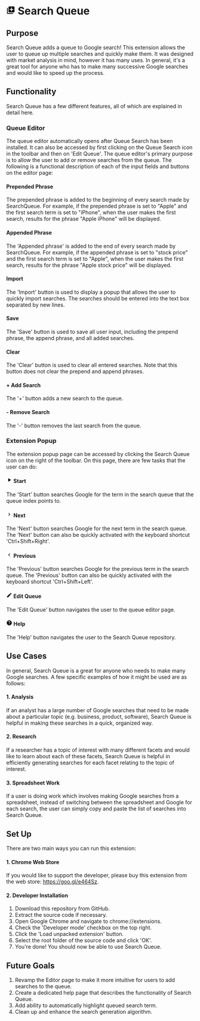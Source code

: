 # <img src="https://raw.githubusercontent.com/isaiahnields/SearchQueue/master/resources/images/icon.png" width="24"> Search Queue

## Purpose

Search Queue adds a queue to Google search! This extension allows the user to queue up multiple searches and quickly make them. It was designed with market analysis in mind, however it has many uses. In general, it's a great tool for anyone who has to make many successive Google searches and would like to speed up the process.

## Functionality

Search Queue has a few different features, all of which are explained in detail here.

### Queue Editor

The queue editor automatically opens after Queue Search has been installed. It can also be accessed by first clicking on the Queue Search icon in the toolbar and then on 'Edit Queue'. The queue editor's primary purpose is to allow the user to add or remove searches from the queue. The following is a functional description of each of the input fields and buttons on the editor page:

#### Prepended Phrase

The prepended phrase is added to the beginning of every search made by SearchQueue. For example, if the prepended phrase is set to "Apple" and the first search term is set to "iPhone", when the user makes the first search, results for the phrase "Apple iPhone" will be displayed.

#### Appended Phrase

The 'Appended phrase' is added to the end of every search made by SearchQueue. For example, if the appended phrase is set to "stock price" and the first search term is set to "Apple", when the user makes the first search, results for the phrase "Apple stock price" will be displayed.

#### Import

The 'Import' button is used to display a popup that allows the user to quickly import searches. The searches should be entered into the text box separated by new lines.

#### Save

The 'Save' button is used to save all user input, including the prepend phrase, the append phrase, and all added searches.

#### Clear

The 'Clear' button is used to clear all entered searches. Note that this button does not clear the prepend and append phrases.

#### + Add Search

The '+' button adds a new search to the queue.

#### - Remove Search

The '-' button removes the last search from the queue.

### Extension Popup

The extension popup page can be accessed by clicking the Search Queue icon on the right of the toolbar. On this page, there are few tasks that the user can do:

#### <img src="https://raw.githubusercontent.com/isaiahnields/SearchQueue/master/resources/images/start.png" width="16"> Start

The 'Start' button searches Google for the term in the search queue that the queue index points to.

#### <img src="https://raw.githubusercontent.com/isaiahnields/SearchQueue/master/resources/images/next.png" width="16"> Next

The 'Next' button searches Google for the next term in the search queue. The 'Next' button can also be quickly activated with the keyboard shortcut 'Ctrl+Shift+Right'. 

#### <img src="https://raw.githubusercontent.com/isaiahnields/SearchQueue/master/resources/images/previous.png" width="16"> Previous

The 'Previous' button searches Google for the previous term in the search queue. The 'Previous' button can also be quickly activated with the keyboard shortcut 'Ctrl+Shift+Left'. 

#### <img src="https://raw.githubusercontent.com/isaiahnields/SearchQueue/master/resources/images/edit.png" width="16"> Edit Queue

The 'Edit Queue' button navigates the user to the queue editor page.

#### <img src="https://raw.githubusercontent.com/isaiahnields/SearchQueue/master/resources/images/help.png" width="16"> Help

The 'Help' button navigates the user to the Search Queue repository.

## Use Cases

In general, Search Queue is a great for anyone who needs to make many Google searches. A few specific examples of how it might be used are as follows:

#### 1. Analysis

If an analyst has a large number of Google searches that need to be made about a particular topic (e.g. business, product, software), Search Queue is helpful in making these searches in a quick, organized way.

#### 2. Research

If a researcher has a topic of interest with many different facets and would like to learn about each of these facets, Search Queue is helpful in efficiently generating searches for each facet relating to the topic of interest.

#### 3. Spreadsheet Work

If a user is doing work which involves making Google searches from a spreadsheet, instead of switching between the spreadsheet and Google for each search, the user can simply copy and paste the list of searches into Search Queue.

## Set Up

There are two main ways you can run this extension:

#### 1. Chrome Web Store

If you would like to support the developer, please buy this extension from the web store: https://goo.gl/e464Sz.

#### 2. Developer Installation

1. Download this repository from GitHub.
2. Extract the source code if necessary.
3. Open Google Chrome and navigate to chrome://extensions.
4. Check the 'Developer mode' checkbox on the top right.
5. Click the 'Load unpacked extension' button.
6. Select the root folder of the source code and click 'OK'.
7. You're done! You should now be able to use Search Queue.

## Future Goals

1. Revamp the Editor page to make it more intuitive for users to add searches to the queue.
2. Create a dedicated help page that describes the functionality of Search Queue.
3. Add ability to automatically highlight queued search term.
4. Clean up and enhance the search generation algorithm.
